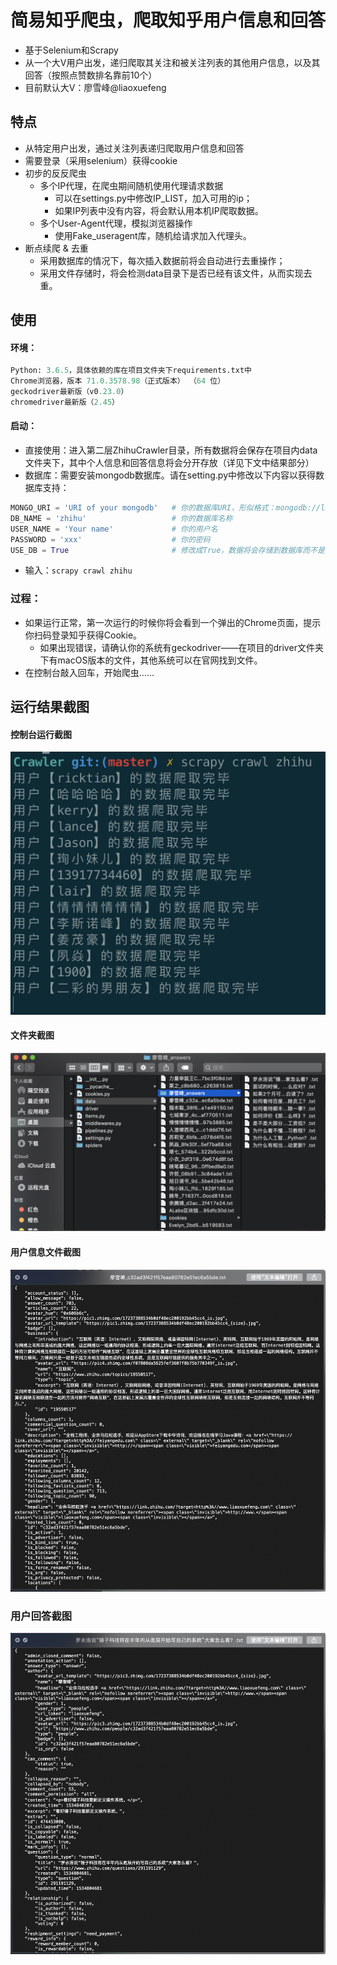 # 简易知乎爬虫，爬取知乎用户信息和回答

- 基于Selenium和Scrapy
- 从一个大V用户出发，递归爬取其关注和被关注列表的其他用户信息，以及其回答（按照点赞数排名靠前10个）
- 目前默认大V：廖雪峰@liaoxuefeng

## 特点

- 从特定用户出发，通过关注列表递归爬取用户信息和回答
- 需要登录（采用selenium）获得cookie
- 初步的反反爬虫
  - 多个IP代理，在爬虫期间随机使用代理请求数据
    - 可以在settings.py中修改IP_LIST，加入可用的ip；
    - 如果IP列表中没有内容，将会默认用本机IP爬取数据。
  - 多个User-Agent代理，模拟浏览器操作
    - 使用Fake_useragent库，随机给请求加入代理头。
- 断点续爬 & 去重
  - 采用数据库的情况下，每次插入数据前将会自动进行去重操作；
  - 采用文件存储时，将会检测data目录下是否已经有该文件，从而实现去重。

## 使用

#### 环境：

```python
Python: 3.6.5，具体依赖的库在项目文件夹下requirements.txt中
Chrome浏览器，版本 71.0.3578.98（正式版本） （64 位）
geckodriver最新版（v0.23.0）
chromedriver最新版（2.45）
```

#### 启动：

- 直接使用：进入第二层ZhihuCrawler目录，所有数据将会保存在项目内data文件夹下，其中个人信息和回答信息将会分开存放（详见下文中结果部分）
- 数据库：需要安装mongodb数据库。请在setting.py中修改以下内容以获得数据库支持：

```python
MONGO_URI = 'URI of your mongodb'	# 你的数据库URI，形似格式：mongodb://localhost:27017/
DB_NAME = 'zhihu'					# 你的数据库名称
USER_NAME = 'Your name'				# 你的用户名
PASSWORD = 'xxx'					# 你的密码
USE_DB = True						# 修改成True，数据将会存储到数据库而不是本地文档
```

- 输入：`scrapy crawl zhihu`

### 过程：

- 如果运行正常，第一次运行的时候你将会看到一个弹出的Chrome页面，提示你扫码登录知乎获得Cookie。
  - 如果出现错误，请确认你的系统有geckodriver——在项目的driver文件夹下有macOS版本的文件，其他系统可以在官网找到文件。
- 在控制台敲入回车，开始爬虫……

## 运行结果截图

#### 控制台运行截图

![](screenshots/console.png)

#### 文件夹截图

![](screenshots/files.png)

#### 用户信息文件截图

![](screenshots/user.png)

### 用户回答截图

![](screenshots/answer.png)
